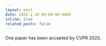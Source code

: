 ```yaml
---
layout: post
date: 2025-1-10 09:00:00-0400
inline: true
related_posts: false
---
```


One paper has been accepted by CVPR 2025.